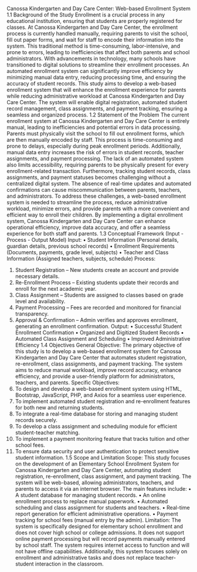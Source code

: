 Canossa Kindergarten and Day Care Center: Web-based Enrollment System
1.1 Background of the Study
Enrollment is a crucial process in any educational institution, ensuring that students are properly registered for classes. At Canossa Kindergarten and Day Care Center, the enrollment process is currently handled manually, requiring parents to visit the school, fill out paper forms, and wait for staff to encode their information into the system. This traditional method is time-consuming, labor-intensive, and prone to errors, leading to inefficiencies that affect both parents and school administrators.
With advancements in technology, many schools have transitioned to digital solutions to streamline their enrollment processes. An automated enrollment system can significantly improve efficiency by minimizing manual data entry, reducing processing time, and ensuring the accuracy of student records. This study aims to develop a web-based enrollment system that will enhance the enrollment experience for parents while reducing administrative workload at Canossa Kindergarten and Day Care Center. The system will enable digital registration, automated student record management, class assignments, and payment tracking, ensuring a seamless and organized process.
1.2 Statement of the Problem
The current enrollment system at Canossa Kindergarten and Day Care Center is entirely manual, leading to inefficiencies and potential errors in data processing. Parents must physically visit the school to fill out enrollment forms, which are then manually encoded by staff. This process is time-consuming and prone to delays, especially during peak enrollment periods. Additionally, manual data entry increases the risk of errors in student records, teacher assignments, and payment processing.
The lack of an automated system also limits accessibility, requiring parents to be physically present for every enrollment-related transaction. Furthermore, tracking student records, class assignments, and payment statuses becomes challenging without a centralized digital system. The absence of real-time updates and automated confirmations can cause miscommunication between parents, teachers, and administrators.
To address these challenges, a web-based enrollment system is needed to streamline the process, reduce administrative workload, minimize errors, and provide parents with a more convenient and efficient way to enroll their children. By implementing a digital enrollment system, Canossa Kindergarten and Day Care Center can enhance operational efficiency, improve data accuracy, and offer a seamless experience for both staff and parents.
1.3 Conceptual Framework (Input - Process - Output Model)
Input:
•	Student Information (Personal details, guardian details, previous school records)
•	Enrollment Requirements (Documents, payments, grade level, subjects)
•	Teacher and Class Information (Assigned teachers, subjects, schedule)
Process:
1.	Student Registration – New students create an account and provide necessary details.
2.	Re-Enrollment Process – Existing students update their records and enroll for the next academic year.
3.	Class Assignment – Students are assigned to classes based on grade level and availability.
4.	Payment Processing – Fees are recorded and monitored for financial transparency.
5.	Approval & Confirmation – Admin verifies and approves enrollment, generating an enrollment confirmation.
Output:
•	Successful Student Enrollment Confirmation
•	Organized and Digitized Student Records
•	Automated Class Assignment and Scheduling
•	Improved Administrative Efficiency
1.4 Objectives
General Objective:
The primary objective of this study is to develop a web-based enrollment system for Canossa Kindergarten and Day Care Center that automates student registration, re-enrollment, class assignments, and payment tracking. The system aims to reduce manual workload, improve record accuracy, enhance efficiency, and provide a user-friendly platform for administrators, teachers, and parents.
Specific Objectives:
1.	To design and develop a web-based enrollment system using HTML, Bootstrap, JavaScript, PHP, and Axios for a seamless user experience.
2.	To implement automated student registration and re-enrollment features for both new and returning students.
3.	To integrate a real-time database for storing and managing student records securely.
4.	To develop a class assignment and scheduling module for efficient student-teacher matching.
5.	To implement a payment monitoring feature that tracks tuition and other school fees.
6.	To ensure data security and user authentication to protect sensitive student information.
1.5 Scope and Limitation
Scope:
This study focuses on the development of an Elementary School Enrollment System for Canossa Kindergarten and Day Care Center, automating student registration, re-enrollment, class assignment, and payment tracking. The system will be web-based, allowing administrators, teachers, and parents to access it via an internet browser. The main features include:
•	A student database for managing student records.
•	An online enrollment process to replace manual paperwork.
•	Automated scheduling and class assignment for students and teachers.
•	Real-time report generation for efficient administrative operations.
•	Payment tracking for school fees (manual entry by the admin).
Limitation:
The system is specifically designed for elementary school enrollment and does not cover high school or college admissions. It does not support online payment processing but will record payments manually entered by school staff. The system requires internet access to function and will not have offline capabilities. Additionally, this system focuses solely on enrollment and administrative tasks and does not replace teacher-student interaction in the classroom.

